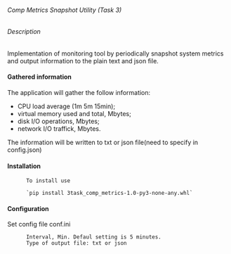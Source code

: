 ######  Comp Metrics Snapshot Utility (Task 3)

###### Description

Implementation of monitoring tool by periodically snapshot system metrics and output information to the plain text and  json file.

#### Gathered information

The application will gather the follow information:  
  - CPU load average (1m 5m 15min);  
  - virtual memory used and total, Mbytes;  
  - disk I/O operations, Mbytes;  
  - network I/O traffick, Mbytes.  
          
The information will be written to txt or json file(need to specify in config.json)
          
          
#### Installation
          
           
          To install use
          
          `pip install 3task_comp_metrics-1.0-py3-none-any.whl`
          
          
#### Configuration

Set config file conf.ini
          
          
          Interval, Min. Defaul setting is 5 minutes.
          Type of output file: txt or json